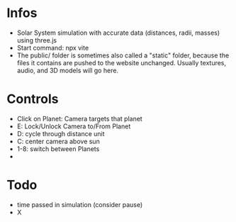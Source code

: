 # Infos
- Solar System simulation with accurate data (distances, radii, masses) using three.js
- Start command: npx vite
- The public/ folder is sometimes also called a "static" folder, because the files it contains are pushed to the website unchanged. Usually textures, audio, and 3D models will go here.

# Controls
- Click on Planet: Camera targets that planet
- E: Lock/Unlock Camera to/From Planet
- D: cycle through distance unit
- C: center camera above sun
- 1-8: switch between Planets
- 

# Todo
- time passed in simulation (consider pause)
- X


